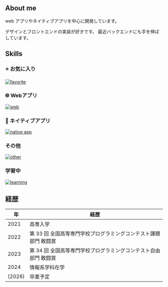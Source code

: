 ## About me

web アプリやネイティブアプリを中心に開発しています。

デザインとフロントエンドの実装が好きです。
最近バックエンドにも手を伸ばしています。

## Skills

### ⭐ お気に入り

[![favorite](https://skillicons.dev/icons?i=flutter,dart,solidjs,react,ts,figma)](https://skillicons.dev)

### 🌐 Webアプリ

[![web](https://skillicons.dev/icons?i=next,solidjs,react,astro,expressjs,nodejs,ts,tailwind,less)](https://skillicons.dev)

### 📱 ネイティブアプリ

[![native app](https://skillicons.dev/icons?i=flutter,dart,firebase)](https://skillicons.dev)

### その他

[![other](https://skillicons.dev/icons?i=c,java,figma,git)](https://skillicons.dev)

### 学習中

[![learning](https://skillicons.dev/icons?i=tauri,rust,vue,postgresql)](https://skillicons.dev)

## 経歴

|  年  |経歴                                     |
| ---- | ---------------------------------------------------------------- |
| 2021 | 高専入学                                                         |
| 2022 | 第 33 回 全国高等専門学校プログラミングコンテスト課題部門 敢闘賞 |
| 2023 | 第 34 回 全国高等専門学校プログラミングコンテスト自由部門 敢闘賞 |
| 2024 | 情報系学科在学                 |
| (2026) | 卒業予定                 |

